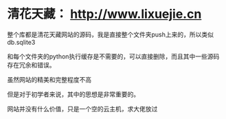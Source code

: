 # 清花天藏： http://www.lixuejie.cn

整个库都是清花天藏网站的源码，我是直接整个文件夹push上来的，所以类似db.sqlite3

和每个文件夹的python执行缓存是不需要的，可以直接删除，而且其中一些源码存在冗余和错误。

虽然网站的精美和完整程度不高

但是对于初学者来说，其中的思想是非常重要的。

网站并没有什么价值，只是一个空的云主机，求大佬放过
